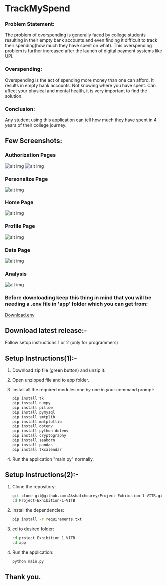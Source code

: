 # TrackMySpend

### Problem Statement:
The problem of overspending is generally faced by college students 
resulting in their empty bank accounts and even finding it difficult to track 
their spending(how much they have spent on what). This overspending problem 
is further increased after the launch of digital payment systems like UPI.

### Overspending:
Overspending is the act of spending more money than one can afford. 
It results in empty bank accounts. Not knowing where you have spent.
Can affect your physical and mental health, it is very important to find the solution.

### Conclusion:
Any student using this application can tell how much they have 
spent in 4 years of their college journey.

## Few Screenshots:
### Authorization Pages
![alt img](assets/1.png) ![alt img](assets/1-1.png)
### Personalize Page
![alt img](assets/2.jpg)
### Home Page
![alt img](assets/3.png)
### Profile Page
![alt img](assets/4.png)
### Data Page
![alt img](assets/5.png)
### Analysis
![alt img](assets/8.png)

### Before downloading keep this thing in mind that you will be needing a .env file in 'app' folder which you can get from:
[Download.env](https://drive.google.com/drive/folders/18nAlaC-MjI7LVTJ2bTpH14qzXZ9NkrDb)

## Download latest release:- 
Follow setup instructions 1 or 2
(only for programmers)

## Setup Instructions(1):-
1. Download zip file (green button) and unzip it.

2. Open unzipped file and to app folder.

3. Install all the required modules one by one in your command prompt:
   ```sh
   pip install tk
   pip install numpy
   pip install pillow
   pip install pymysql
   pip install smtplib
   pip install matplotlib
   pip install dotenv
   pip install python-dotenv
   pip install cryptography
   pip install seaborn
   pip install pandas
   pip install tkcalendar

4. Run the application "main.py" normally.

## Setup Instructions(2):-
1. Clone the repository:
   ```sh 
   git clone git@github.com:Akshatchourey/Project-Exhibition-1-VITB.git
   cd Project-Exhibition-1-VITB
   
2. Install the dependencies:
   ```sh
   pip install -r requirements.txt
   
3. cd to desired folder:
    ```sh
   cd project Exhibition 1 VITB
   cd app
   
4. Run the application:
   ```sh
   python main.py

## Thank you.
